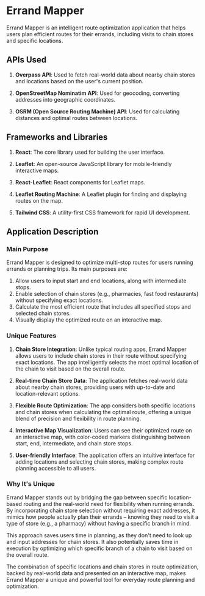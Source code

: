 # Errand Mapper

Errand Mapper is an intelligent route optimization application that helps users plan efficient routes for their errands, including visits to chain stores and specific locations.

## APIs Used

1. **Overpass API**: Used to fetch real-world data about nearby chain stores and locations based on the user's current position.

2. **OpenStreetMap Nominatim API**: Used for geocoding, converting addresses into geographic coordinates.

3. **OSRM (Open Source Routing Machine) API**: Used for calculating distances and optimal routes between locations.

## Frameworks and Libraries

1. **React**: The core library used for building the user interface.

2. **Leaflet**: An open-source JavaScript library for mobile-friendly interactive maps.

3. **React-Leaflet**: React components for Leaflet maps.

4. **Leaflet Routing Machine**: A Leaflet plugin for finding and displaying routes on the map.

5. **Tailwind CSS**: A utility-first CSS framework for rapid UI development.

## Application Description

### Main Purpose

Errand Mapper is designed to optimize multi-stop routes for users running errands or planning trips. Its main purposes are:

1. Allow users to input start and end locations, along with intermediate stops.
2. Enable selection of chain stores (e.g., pharmacies, fast food restaurants) without specifying exact locations.
3. Calculate the most efficient route that includes all specified stops and selected chain stores.
4. Visually display the optimized route on an interactive map.

### Unique Features

1. **Chain Store Integration**: Unlike typical routing apps, Errand Mapper allows users to include chain stores in their route without specifying exact locations. The app intelligently selects the most optimal location of the chain to visit based on the overall route.

2. **Real-time Chain Store Data**: The application fetches real-world data about nearby chain stores, providing users with up-to-date and location-relevant options.

3. **Flexible Route Optimization**: The app considers both specific locations and chain stores when calculating the optimal route, offering a unique blend of precision and flexibility in route planning.

4. **Interactive Map Visualization**: Users can see their optimized route on an interactive map, with color-coded markers distinguishing between start, end, intermediate, and chain store stops.

5. **User-friendly Interface**: The application offers an intuitive interface for adding locations and selecting chain stores, making complex route planning accessible to all users.

### Why It's Unique

Errand Mapper stands out by bridging the gap between specific location-based routing and the real-world need for flexibility when running errands. By incorporating chain store selection without requiring exact addresses, it mimics how people actually plan their errands – knowing they need to visit a type of store (e.g., a pharmacy) without having a specific branch in mind.

This approach saves users time in planning, as they don't need to look up and input addresses for chain stores. It also potentially saves time in execution by optimizing which specific branch of a chain to visit based on the overall route.

The combination of specific locations and chain stores in route optimization, backed by real-world data and presented on an interactive map, makes Errand Mapper a unique and powerful tool for everyday route planning and optimization.
